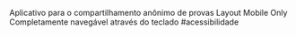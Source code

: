 Aplicativo para o compartilhamento anônimo de provas
Layout Mobile Only
Completamente navegável através do teclado #acessibilidade
